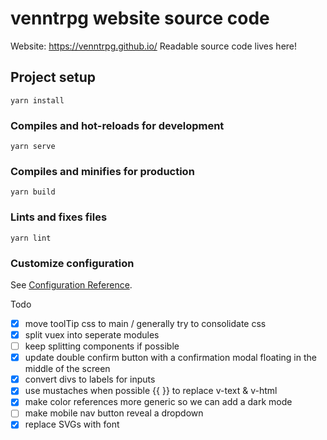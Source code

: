 # venntrpg website source code

Website: https://venntrpg.github.io/
Readable source code lives here!

## Project setup
```
yarn install
```

### Compiles and hot-reloads for development
```
yarn serve
```

### Compiles and minifies for production
```
yarn build
```

### Lints and fixes files
```
yarn lint
```

### Customize configuration
See [Configuration Reference](https://cli.vuejs.org/config/).


Todo
- [x] move toolTip css to main / generally try to consolidate css
- [x] split vuex into seperate modules
- [ ] keep splitting components if possible
- [x] update double confirm button with a confirmation modal floating in the middle of the screen
- [x] convert divs to labels for inputs
- [x] use mustaches when possible {{ }} to replace v-text & v-html
- [x] make color references more generic so we can add a dark mode
- [ ] make mobile nav button reveal a dropdown
- [x] replace SVGs with font
